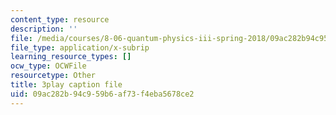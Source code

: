 ```yaml
---
content_type: resource
description: ''
file: /media/courses/8-06-quantum-physics-iii-spring-2018/09ac282b94c959b6af73f4eba5678ce2_BTru_P0ruYQ.vtt
file_type: application/x-subrip
learning_resource_types: []
ocw_type: OCWFile
resourcetype: Other
title: 3play caption file
uid: 09ac282b-94c9-59b6-af73-f4eba5678ce2
---
```

